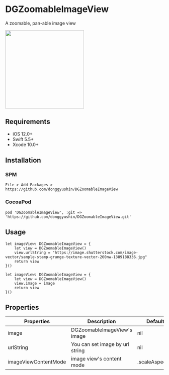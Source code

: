 # DGZoomableImageView
A zoomable, pan-able image view
<div>
  <img src="https://user-images.githubusercontent.com/34573243/150555498-2b08ac0e-5c86-4dd9-864e-e8e519fecede.gif" width=250 />
</div>

## Requirements
- iOS 12.0+
- Swift 5.5+
- Xcode 10.0+


## Installation

### SPM
```
File > Add Packages > https://github.com/donggyushin/DGZoomableImageView
```

### CocoaPod
```
pod 'DGZoomableImageView', :git => 'https://github.com/donggyushin/DGZoomableImageView.git'
```

## Usage
```
let imageView: DGZoomableImageView = {
    let view = DGZoomableImageView()
    view.urlString = "https://image.shutterstock.com/image-vector/sample-stamp-grunge-texture-vector-260nw-1389188336.jpg"
    return view
}()

let imageView: DGZoomableImageView = {
    let view = DGZoomableImageView()
    view.image = image
    return view
}()
```

## Properties


| Properties  | Description | Default | Type |
| ------------- | ------------- | ------------- | ------------- |
| image  | DGZoomableImageView's image  | nil | UIImage |
| urlString  | You can set image by url string  | nil | String |
| imageViewContentMode  | image view's content mode  | .scaleAspectFit | UIView.ContentMode |



